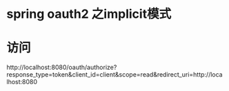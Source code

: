 # spring oauth2 之implicit模式

# 访问
http://localhost:8080/oauth/authorize?response_type=token&client_id=client&scope=read&redirect_uri=http://localhost:8080
